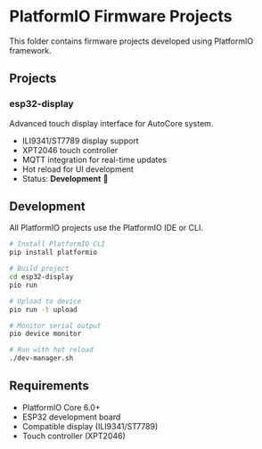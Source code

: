 # PlatformIO Firmware Projects

This folder contains firmware projects developed using PlatformIO framework.

## Projects

### esp32-display
Advanced touch display interface for AutoCore system.
- ILI9341/ST7789 display support
- XPT2046 touch controller
- MQTT integration for real-time updates
- Hot reload for UI development
- Status: **Development** 🚧

## Development

All PlatformIO projects use the PlatformIO IDE or CLI.

```bash
# Install PlatformIO CLI
pip install platformio

# Build project
cd esp32-display
pio run

# Upload to device
pio run -t upload

# Monitor serial output
pio device monitor

# Run with hot reload
./dev-manager.sh
```

## Requirements
- PlatformIO Core 6.0+
- ESP32 development board
- Compatible display (ILI9341/ST7789)
- Touch controller (XPT2046)